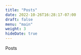 ```yaml
---
title: "Posts"
date: 2022-10-26T16:28:17-07:00
draft: false
menu: "main"
weight: 3
hideDate: true
---
```


Posts